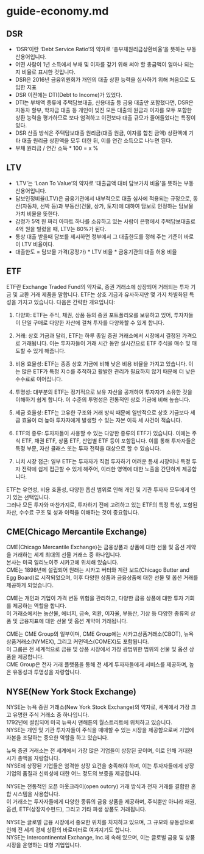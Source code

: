 # guide-economy.md

## DSR

- ‘DSR’이란 ‘Debt Service Ratio’의 약자로 ‘총부채원리금상환비율’을 뜻하는 부동산용어입니다.
- 어떤 사람이 1년 소득에서 부채 및 이자를 갚기 위해 써야 할 총금액이 얼마나 되는지 비율로 표시한 것입니다.
- DSR은 2016년 금융위원회가 개인의 대출 상환 능력을 심사하기 위해 처음으로 도입한 지표
- DSR 이전에는 DTI(Debt to Income)가 있었다.
- DTI는 부채액 종류에 주택담보대출, 신용대출 등 금융 대출만 포함했다면, DSR은 자동차 할부, 학자금 대출 등 개인이 빚진 모든 대출의 원금과 이자를 모두 포함한 상환 능력을 평가하므로 보다 엄격하고 이전보다
  대출 규모가 줄어들었다는 특징이 있다.
- DSR 산출 방식은 주택담보대출 원리금(대출 원금, 이자를 합친 금액) 상환액에 기타 대출 원리금 상환액을 모두 더한 뒤, 이를 연간 소득으로 나누면 된다.
- 부채 원리금 / 연간 소득 * 100 = x %

## LTV

- ‘LTV’는 ‘Loan To Value’의 약자로 ‘대출금액 대비 담보가치 비율’을 뜻하는 부동산용어입니다.
- 담보인정비율(LTV)은 금융기관에서 내부적으로 대출 심사에 적용되는 규정으로, 동산(자동차, 선박 등)과 부동산(건물, 상가, 토지)에 대하여 담보로 인정하는 담보물 가치 비율을 뜻한다.
- 감정가 5억 원 짜리 아파트 하나를 소유하고 있는 사람이 은행에서 주택담보대출로 4억 원을 빌렸을 때, LTV는 80%가 된다.
- 통상 대출 받을때 담보를 제시하면 정부에서 그 대출한도를 정해 주는 기준이 바로 이 LTV 비율이다.
- 대출한도 = 담보물 가격(공정가) * LTV 비율 * 금융기관의 대출 허용 비율

## ETF

ETF란 Exchange Traded Fund의 약자로, 증권 거래소에 상장되어 거래되는 투자 기금 및 교환 거래 제품을 말합니다. ETF는 상호 기금과 유사하지만 몇 가지 차별화된 특성을 가지고 있습니다. 다음은
간략한 개요입니다:

1. 다양화: ETF는 주식, 채권, 상품 등의 증권 포트폴리오를 보유하고 있어, 투자자들이 단일 구매로 다양한 자산에 걸쳐 투자를 다양화할 수 있게 합니다.

2. 거래: 상호 기금과 달리, ETF는 하루 종일 증권 거래소에서 시장에서 결정된 가격으로 거래됩니다. 이는 투자자들이 거래 시간 동안 실시간으로 ETF 주식을 매수 및 매도할 수 있게 해줍니다.

3. 비용 효율성: ETF는 종종 상호 기금에 비해 낮은 비용 비율을 가지고 있습니다. 이는 많은 ETF가 특정 지수를 추적하고 활발한 관리가 필요하지 않기 때문에 더 낮은 수수료로 이어집니다.

4. 투명성: 대부분의 ETF는 정기적으로 보유 자산을 공개하여 투자자가 소유한 것을 이해하기 쉽게 합니다. 이 수준의 투명성은 전통적인 상호 기금에 비해 높습니다.

5. 세금 효율성: ETF는 고유한 구조와 거래 방식 때문에 일반적으로 상호 기금보다 세금 효율이 더 높아 투자자에게 발생할 수 있는 자본 이득 세 사건이 적습니다.

6. ETF의 종류: 투자자들이 사용할 수 있는 다양한 종류의 ETF가 있습니다. 이에는 주식 ETF, 채권 ETF, 상품 ETF, 산업별 ETF 등이 포함됩니다. 이를 통해 투자자들은 특정 부문, 자산
   클래스 또는 투자 전략을 대상으로 할 수 있습니다.

7. 니치 시장 접근: 일부 ETF는 투자자가 직접 투자하기 어려운 틈새 시장이나 특정 투자 전략에 쉽게 접근할 수 있게 해주어, 이러한 영역에 대한 노출을 간단하게 제공합니다.

ETF는 유연성, 비용 효율성, 다양한 옵션 범위로 인해 개인 및 기관 투자자 모두에게 인기 있는 선택입니다.   
그러나 모든 투자와 마찬가지로, 투자하기 전에 고려하고 있는 ETF의 특정 특성, 포함된 자산, 수수료 구조 및 성과 이력을 이해하는 것이 중요합니다.

## CME(Chicago Mercantile Exchange)

CME(Chicago Mercantile Exchange)는 금융상품과 상품에 대한 선물 및 옵션 계약을 거래하는 세계 최대의 선물 거래소 중 하나입니다.  
본사는 미국 일리노이주 시카고에 위치해 있습니다.  
CME는 1898년에 설립되어 원래는 시카고 버터와 계란 보드(Chicago Butter and Egg Board)로 시작되었으며, 이후 다양한 상품과 금융상품에 대한 선물 및 옵션 거래를 제공하게 되었습니다.

CME는 개인과 기업이 가격 변동 위험을 관리하고, 다양한 금융 상품에 대한 투자 기회를 제공하는 역할을 합니다.  
이 거래소에서는 농산물, 에너지, 금속, 외환, 이자율, 부동산, 기상 등 다양한 종류의 상품 및 금융지표에 대한 선물 및 옵션 계약이 거래됩니다.

CME는 CME Group의 일부이며, CME Group에는 시카고상품거래소(CBOT), 뉴욕상품거래소(NYMEX), 그리고 커먼덱스(COMEX)도 포함됩니다.  
이 그룹은 전 세계적으로 금융 및 상품 시장에서 가장 광범위한 범위의 선물 및 옵션 상품을 제공합니다.  
CME Group은 전자 거래 플랫폼을 통해 전 세계 투자자들에게 서비스를 제공하며, 높은 유동성과 투명성을 자랑합니다.

## NYSE(New York Stock Exchange)

NYSE는 뉴욕 증권 거래소(New York Stock Exchange)의 약자로, 세계에서 가장 크고 유명한 주식 거래소 중 하나입니다.  
1792년에 설립되어 미국 뉴욕시 맨해튼의 월스트리트에 위치하고 있습니다.  
NYSE는 개인 및 기관 투자자들이 주식을 매매할 수 있는 시장을 제공함으로써 기업에 자본을 조달하는 중요한 역할을 하고 있습니다.

뉴욕 증권 거래소는 전 세계에서 가장 많은 기업들이 상장된 곳이며, 이로 인해 거대한 시가 총액을 자랑합니다.  
NYSE에 상장된 기업들은 엄격한 상장 요건을 충족해야 하며, 이는 투자자들에게 상장 기업의 품질과 신뢰성에 대한 어느 정도의 보증을 제공합니다.

NYSE는 전통적인 오픈 아웃크라이(open outcry) 거래 방식과 전자 거래를 결합한 혼합 시스템을 사용합니다.  
이 거래소는 투자자들에게 다양한 종류의 금융 상품을 제공하며, 주식뿐만 아니라 채권, 옵션, ETF(상장지수펀드), 그리고 기타 파생 상품도 거래됩니다.

NYSE는 글로벌 금융 시장에서 중요한 위치를 차지하고 있으며, 그 규모와 유동성으로 인해 전 세계 경제 상황의 바로미터로 여겨지기도 합니다.  
NYSE는 Intercontinental Exchange, Inc.에 속해 있으며, 이는 글로벌 금융 및 상품 시장을 운영하는 대형 기업입니다.
